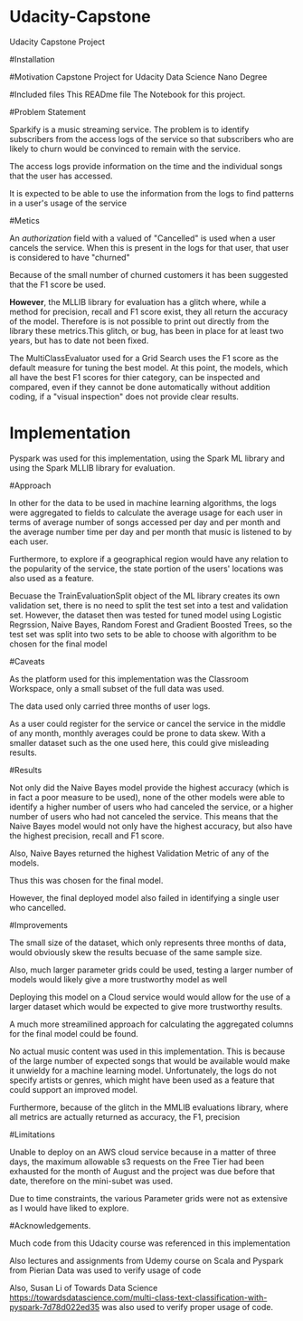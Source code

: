 # Udacity-Capstone
Udacity Capstone Project




#Installation

#Motivation
Capstone Project for Udacity Data Science Nano Degree

#Included files
This READme file
The Notebook for this project.

#Problem Statement

Sparkify is a music streaming service.  The problem is to identify subscribers from the access logs of the service so that subscribers who are likely to churn would be convinced to remain with the service. 

The access logs provide information on the time and the individual songs that the user has accessed.  

It is expected to be able to use the information from the logs to find patterns in a user's usage of the service 


#Metics

An _authorization_ field with a valued of "Cancelled" is used when a user cancels the service. When this is present in the logs for that user, that user is considered to have "churned"

Because of the small number of churned customers it has been suggested that the F1 score be used.  

**However**,  the MLLIB library for evaluation has a glitch where, while a method for  precision, recall and F1 score exist,  they all return the accuracy of the model.  Therefore is is not possible to print out directly from the library these metrics.This glitch, or bug,  has been in place for at least two years, but has to date not been fixed. 

The MultiClassEvaluator used for a Grid Search uses the F1 score as the default measure for tuning the best model. At this point, the models, which all have the best F1 scores for thier category, can be inspected and compared, even if they cannot be done automatically without addition coding, if a "visual inspection" does not provide clear results.



# Implementation

  Pyspark was used for this implementation, using the Spark ML library and using the Spark MLLIB library for evaluation.


#Approach

 In other for the data to be used in machine learning algorithms, the logs were aggregated to fields to calculate the average usage for each user in terms of average number of songs accessed per day and per month and the average number time per day and per month that music is listened to by each user.

Furthermore, to explore if a geographical region would have any relation to the popularity of the service, the state portion of the users' locations was also used as a feature.


Becuase the TrainEvaluationSplit object of the ML library creates its own validation set, there is no need to split the test set into a test and validation set.   However, the dataset then was tested for tuned model using Logistic Regrssion, Naive Bayes, Random Forest and Gradient Boosted Trees, so the test set was split into two sets to be able to choose with algorithm to be chosen for the final model

#Caveats

As the platform used for this implementation was the Classroom Workspace,  only a small subset of the full data was used. 

The data used only carried three months of user logs.   

As a user could register for the service or cancel the service in the middle of any month,  monthly averages could be prone to data skew.   With a smaller dataset such as the one used here, this could give misleading results. 



#Results
 

Not only did the Naive Bayes model provide the highest accuracy (which is in fact a poor measure to be used), none of the other models were able to identify a higher number of users who had canceled the service, or a higher number of users who had not canceled the service. 
This means that the Naive Bayes model would not only have the highest accuracy, but also have the highest precision, recall and F1 score.

Also, Naive Bayes returned the highest Validation Metric of any of the models. 

Thus this was chosen for the final model.

However, the final deployed model also failed in identifying a single user who cancelled. 



 	
#Improvements

The small size of the dataset, which only represents three months of data,  would obviously skew the results becuase of the same sample size. 

Also, much larger parameter grids could be used, testing a larger number of models would likely give a more trustworthy model as well

Deploying this model on a Cloud service would would allow for the use of a larger dataset which would be expected to give more trustworthy results.

A much more streamilined approach for calculating the aggregated columns for the final model could be found.

No actual music content was used in this implementation. This is because of the large number of expected songs that would be available would make it unwieldy for a machine learning model. 
Unfortunately, the logs do not specify artists or genres, which might have been used as a feature that could support an improved model.

Furthermore, because of the glitch in the MMLIB evaluations library, where all metrics are actually returned as accuracy, the F1, precision



#Limitations

Unable to deploy on an AWS cloud service because in a matter of three days, the maximum allowable s3 requests on the Free Tier had been exhausted for the month of August and the project was due before that date, therefore on the mini-subet was used. 

Due to time constraints, the various Parameter grids were not as extensive as I would have liked to explore. 


#Acknowledgements. 

Much code from this Udacity course was referenced in this implementation

Also lectures and assignments from Udemy course on Scala and Pyspark from Pierian Data was used to verify usage of code

Also, Susan Li of Towards Data Science  https://towardsdatascience.com/multi-class-text-classification-with-pyspark-7d78d022ed35
was also used to verify proper usage of code. 